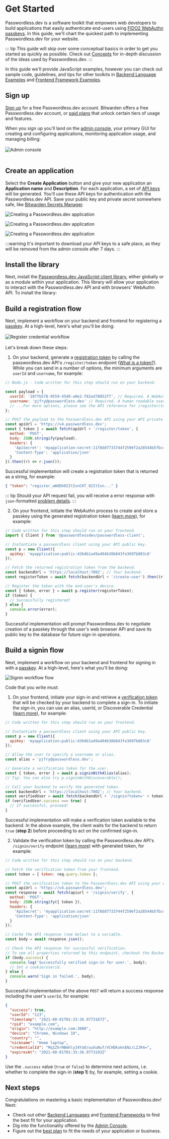 # Get Started

Passwordless.dev is a software toolkit that empowers web developers to build applications that easily authenticate end-users using [FIDO2 WebAuthn passkeys](concepts.md). In this guide, we'll chart the quickest path to implementing Passwordless.dev for your website.

::: tip
This guide will skip over some conceptual basics in order to get you started as quickly as possible. Check out [Concepts](concepts.md) for in-depth discussion of the ideas used by Passwordless.dev.
:::

In this guide we'll provide JavaScript examples, however you can check out sample code, guidelines, and tips for other toolkits in [Backend Language Examples](backend/index.md) and [Frontend Framework Examples](frontend/index.md).

## Sign up

[Sign up](https://admin.passwordless.dev/signup) for a free Passwordless.dev account. Bitwarden offers a free Passwordless.dev account, or [paid plans](https://bitwarden.com/products/passwordless/#pricing) that unlock certain tiers of usage and features.

When you sign up you'll land on the [admin console](admin-console), your primary GUI for creating and configuring applications, monitoring application usage, and managing billing:
</br>
</br>
![Admin console](./admin-console.png)
</br>
</br>

## Create an application

Select the **Create Application** button and give your new application an **Application name** and **Description**. For each application, a set of [API keys](concepts.md#api-keys) will be generated. You'll use these API keys for authentication with the Passwordless.dev API. Save your public key and private secret somewhere safe, like [Bitwarden Secrets Manager](https://bitwarden.com/help/secrets-manager-overview).

![Creating a Passwordless.dev application](../assets/images/guide/get-started_1.png)

![Creating a Passwordless.dev application](../assets/images/guide/get-started_2.png)

![Creating a Passwordless.dev application](../assets/images/guide/get-started_3.png)

:::warning
It's important to download your API keys to a safe place, as they will be removed from the admin console after 7 days.
:::

## Install the library

Next, install the [Passwordless.dev JavaScript client library](frontend/javascript.md), either globally or as a module within your application. This library will allow your application to interact with the Passwordless.dev API and with browsers' WebAuthn API. To install the library:

<CodeSwitcher :languages="{bash1:'yarn',bash2:'npm',es6:'ES6',html:'html'}">
<template v-slot:bash1>

```bash
yarn add @passwordlessdev/passwordless-client
```

In all cases, your frontend must import the library to call the methods used by Passwordless.dev:

```js
import { Client } from '@passwordlessdev/passwordless-client';
```

</template>
<template v-slot:bash2>

```bash
npm install @passwordlessdev/passwordless-client
```

In all cases, your frontend must import the library to call the methods used by Passwordless.dev:

```js
import { Client } from '@passwordlessdev/passwordless-client';
```

</template>
<template v-slot:es6>

```html
<script
  src="https://cdn.passwordless.dev/dist/1.1.0/esm/passwordless.min.mjs"
  type="module"
  crossorigin="anonymous"
></script>
```

In all cases, your frontend must import the library to call the methods used by Passwordless.dev:

```html
<script type="module">
  import { Client } from 'https://cdn.passwordless.dev/dist/1.1.0/esm/passwordless.min.mjs';
</script>
```

</template>
<template v-slot:html>

```html
<script
  src="https://cdn.passwordless.dev/dist/1.1.0/umd/passwordless.umd.min.js"
  crossorigin="anonymous"
></script>
```

In all cases, your frontend must import the library to call the methods used by Passwordless.dev:

```html
<script>
  const Client = Passwordless.Client;
  const p = new Client({});
</script>
```

</template>
</CodeSwitcher>

## Build a registration flow

Next, implement a workflow on your backend and frontend for registering a [passkey](concepts.md#passkeys). At a high-level, here's what you'll be doing:
</br>
</br>
![Register credential workflow](./register-diagram.png)
</br>
</br>
Let's break down these steps:

1. On your backend, generate a [registration token](api.md#register-token) by calling the passwordless.dev API's `/register/token` endpoint ([What is a token?](concepts.md/#tokens)). While you can send in a number of options, the minimum arguments are `userId` and `username`, for example:

<Badge text="backend" type="warning"/>

```js
// Node.js - Code written for this step should run on your backend.

const payload = {
  userId: '107fb578-9559-4540-a0e2-f82ad78852f7', // Required. A WebAuthn User Handle, which should be generated by your application. Max. 64 bytes.
  username: 'pjfry@passwordless.dev' // Required. A human readable username used for user authentication, should be chosen by the user.
  // ...For more options, please see the API reference for /register/token.
};

// POST the payload to the Passwordless.dev API using your API private secret.
const apiUrl = 'https://v4.passwordless.dev';
const { token } = await fetch(apiUrl + '/register/token', {
  method: 'POST',
  body: JSON.stringify(payload),
  headers: {
    'ApiSecret': 'myapplication:secret:11f8dd7733744f2596f2a28544b5fbc4',
    'Content-Type': 'application/json'
  }
}).then((r) => r.json());
```

Successful implementation will create a registration token that is returned as a string, for example:

```json
{ "token": "register_wWdDh02ItIvnCKT_02ItIvn..." }
```

::: tip
Should your API request fail, you will receive a error response with `json`-formatted [problem details](errors.md).
:::

2. On your frontend, initiate the WebAuthn process to create and store a passkey using the generated registration token ([learn more](frontend/javascript.md)), for example:

<Badge text="frontend" type="tip"/>

```js
// Code written for this step should run on your frontend.
import { Client } from '@passwordlessdev/passwordless-client';

// Instantiate a passwordless client using your API public key.
const p = new Client({
  apiKey: 'myapplication:public:4364b1a49a404b38b843fe3697b803c8'
});

// Fetch the returned registration token from the backend.
const backendUrl = 'https://localhost:7002'; // Your backend.
const registerToken = await fetch(backendUrl + '/create-user').then((r) => r.json());

// Register the token with the end-user's device.
const { token, error } = await p.register(registerToken);
if (token) {
  // Successfully registered!
} else {
  console.error(error);
}
```

Successful implementation will prompt Passwordless.dev to negotiate creation of a passkey through the user's web browser API and save its public key to the database for future sign-in operations.

## Build a signin flow

Next, implement a workflow on your backend and frontend for signing in with a [passkey](concepts.md#passkeys). At a high-level, here's what you'll be doing:

![Signin workflow flow](./signin-diagram.png)

Code that you write must:

1. On your frontend, initiate your sign-in and retrieve a [verification token](concepts.md#tokens) that will be checked by your backend to complete a sign-in. To initiate the sign-in, you can use an alias, userId, or Discoverable Credential ([learn more](frontend/javascript.md#signinwith)), for example:

<Badge text="frontend" type="tip"/>

```js
// Code written for this step should run on your frontend.

// Instantiate a passwordless client using your API public key.
const p = new Client({
  apiKey: 'myapplication:public:4364b1a49a404b38b843fe3697b803c8'
});

// Allow the user to specify a username or alias.
const alias = 'pjfry@passwordless.dev';

// Generate a verification token for the user.
const { token, error } = await p.signinWithAlias(alias);
// Tip: You can also try p.signinWithDiscoverable();

// Call your backend to verify the generated token.
const backendUrl = 'https://localhost:7002'; // Your backend.
const verifiedUser = await fetch(backendUrl + '/signin?token=' + token).then((r) => r.json());
if (verifiedUser.success === true) {
  // If successful, proceed!
}
```

Successful implementation will make a verification token available to the backend. In the above example, the client waits for the backend to return `true` (**step 2**) before proceeding to act on the confirmed sign-in.

2. Validate the verification token by calling the Passwordless.dev API's `/signin/verify` endpoint ([learn more](api.md#signin-verify)) with generated token, for example:

<Badge text="backend" type="warning"/>

```js
// Code written for this step should run on your backend.

// Fetch the verification token from your frontend.
const token = { token: req.query.token };

// POST the verification token to the Passwordless.dev API using your API private secret.
const apiUrl = 'https://v4.passwordless.dev';
const response = await fetch(apiurl + '/signin/verify', {
  method: 'POST',
  body: JSON.stringify({ token }),
  headers: {
    'ApiSecret': 'myapplication:secret:11f8dd7733744f2596f2a28544b5fbc4',
    'Content-Type': 'application/json'
  }
});

// Cache the API response (see below) to a variable.
const body = await response.json();

// Check the API response for successful verification.
// To see all properties returned by this endpoint, checkout the Backend API Reference for /signin/verify.
if (body.success) {
  console.log('Successfully verified sign-in for user.', body);
  // Set a cookie/userid.
} else {
  console.warn('Sign in failed.', body);
}
```

Successful implementation of the above `POST` will return a success response including the user's `userId`, for example:

```json
{
  "success": true,
  "userId": "123",
  "timestamp": "2021-08-01T01:33:36.9773187Z",
  "rpid": "example.com",
  "origin": "http://example.com:3000",
  "device": "Chrome, Windows 10",
  "country": "",
  "nickname": "Home laptop",
  "credentialId": "Mq1ZhrHBmhly34YaO/uuXuNuf/VCHDkuknENz/LZJR4=",
  "expiresAt": "2021-08-01T01:35:36.9773193Z"
}
```

Use the `.success` value (`true` or `false`) to determine next actions, i.e. whether to complete the sign-in (**step 1**) by, for example, setting a cookie.

## Next steps

Congratulations on mastering a basic implementation of Passwordless.dev! Next:

- Check out other [Backend Languages](backend/index.md) and [Frontend Frameworks](frontend/index.md) to find the best fit for your application.
- Dig into the functionality offered by the [Admin Console](admin-console.md).
- Figure out the [best plan](https://bitwarden.com/products/passwordless/#pricing) to fit the needs of your application or business.
